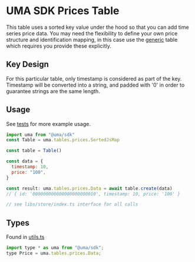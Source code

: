 # UMA SDK Prices Table

This table uses a sorted key value under the hood so that you can add time series price data. You may need the flexibility to define your own price structure
and identification mapping, in this case use the [generic](../generic/README.md) table which requires you provide
these explicitly.

## Key Design

For this particular table, only timestamp is considered as part of the key. Timestamp will be converted into
a string, and padded with '0' in order to guarantee strings are the same length.

## Usage

See [tests](./js-map.test.ts) for more example usage.

```js
import uma from "@uma/sdk"
const Table = uma.tables.prices.SortedJsMap

const table = Table()

const data = {
  timestamp: 10,
  price: "100",
}

const result: uma.tables.prices.Data = await table.create(data)
// { id: '000000000000000000000010', timestamp: 10, price: '100' }

// see libs/store/index.ts interface for all calls
```

## Types

Found in [utils.ts](./utils.ts)

```js
import type * as uma from "@uma/sdk";
type Price = uma.tables.prices.Data;
```
